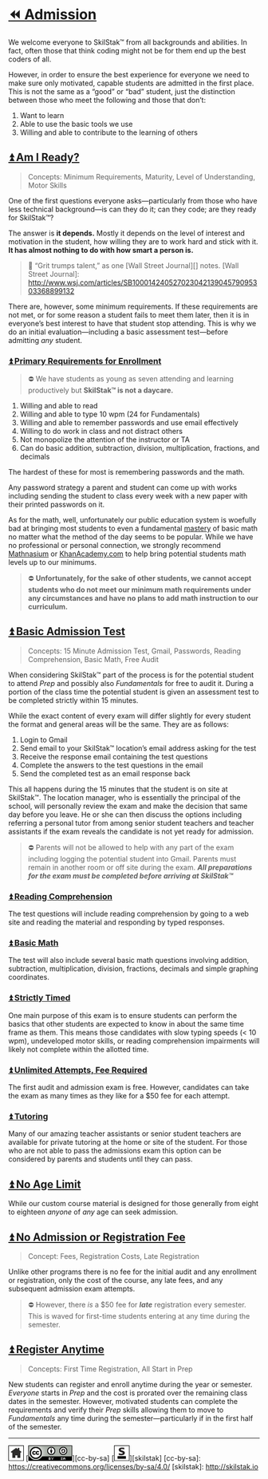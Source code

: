 # [⏪ Admission](/README.md)

We welcome everyone to SkilStak™ from all backgrounds and abilities.
In fact, often those that think coding might not be for them end up
the best coders of all. 

However, in order to ensure the best experience for everyone we
need to make sure only motivated, capable students are admitted in
the first place. This is not the same as a “good” or “bad” student,
just the distinction between those who meet the following and those
that don’t:

1. Want to learn
2. Able to use the basic tools we use
3. Willing and able to contribute to the learning of others

## [⏫ Am I Ready?](#)

> Concepts: Minimum Requirements, Maturity, Level of Understanding,
> Motor Skills

One of the first questions everyone asks—particularly from those
who have less technical background—is can they do it; can they code;
are they ready for SkilStak™?

The answer is **it depends.** Mostly it depends on the level of
interest and motivation in the student, how willing they are to
work hard and stick with it. **It has almost nothing to do
with how smart a person is.** 

> 💬 “Grit trumps talent,” as one [Wall Street Journal][] notes.
[Wall Street Journal]: http://www.wsj.com/articles/SB10001424052702304213904579095303368899132

There are, however, some minimum requirements. If these requirements
are not met, or for some reason a student fails to meet them later,
then it is in everyone’s best interest to have that student stop
attending. This is why we do an initial evaluation—including a
basic assessment test—before admitting *any* student.

### [⏫ Primary Requirements for Enrollment](#)

> ⛔ We have students as young as seven attending and learning
> productively but **SkilStak™ is not a daycare.** 

1. Willing and able to read
2. Willing and able to type 10 wpm (24 for Fundamentals)
3. Willing and able to remember passwords and use email effectively
4. Willing to do work in class and not distract others
5. Not monopolize the attention of the instructor or TA
6. Can do basic addition, subtraction, division, multiplication,
   fractions, and decimals

The hardest of these for most is remembering passwords and the math.

Any password strategy a parent and student can come up with works
including sending the student to class every week with a new paper
with their printed passwords on it.

As for the math, well, unfortunately our public education system
is woefully bad at bringing most students to even a fundamental
[mastery](/mastery/README.md) of basic math no matter what the
method of the day seems to be popular. While we have no professional
or personal connection, we strongly recommend
[Mathnasium](http://www.mathnasium.com) or
[KhanAcademy.com](http://khanacademy.com) to help bring potential
students math levels up to our minimums.

> ⛔ **Unfortunately, for the sake
> of other students, we cannot accept students who do not meet our
> minimum math requirements under any circumstances and have no plans to
> add math instruction to our curriculum.**

## [⏫ Basic Admission Test](#)

> Concepts: 15 Minute Admission Test, Gmail, Passwords,
> Reading Comprehension, Basic Math, Free Audit

When considering SkilStak™ part of the process is for the potential
student to attend *Prep* and possibly also *Fundamentals* for free
to audit it. During a portion of the class time the potential student
is given an assessment test to be completed strictly within 15
minutes.

While the exact content of every exam will differ slightly for every
student the format and general areas will be the same. They are as
follows:

1. Login to Gmail
2. Send email to your SkilStak™ location’s email address asking for
   the test
3. Receive the response email containing the test questions
4. Complete the answers to the test questions in the email
5. Send the completed test as an email response back

This all happens during the 15 minutes that the student is on site
at SkilStak™. The location manager, who is essentially the principal
of the school, will personally review the exam and make the
decision that same day before you leave. He or she can then discuss
the options including referring a personal tutor from among senior
student teachers and teacher assistants if the exam reveals the
candidate is not yet ready for admission.

> ⛔ Parents will not be allowed to help with any part of the
> exam including logging the potential student into Gmail. Parents
> must remain in another room or off site during the exam. ***All
> preparations for the exam must be completed before arriving
> at SkilStak™***

### [⏫ Reading Comprehension](#)

The test questions will include reading comprehension by going to
a web site and reading the material and responding by typed responses.

### [⏫ Basic Math](#)

The test will also include several basic math questions involving
addition, subtraction, multiplication, division, fractions, decimals
and simple graphing coordinates.

### [⏫ Strictly Timed](#)

One main purpose of this exam is to ensure students can perform the
basics that other students are expected to know in about the same
time frame as them. This means those candidates with slow typing
speeds (< 10 wpm), undeveloped motor skills, or reading comprehension
impairments will likely not complete within the allotted time.

### [⏫ Unlimited Attempts, Fee Required](#)

The first audit and admission exam is free. However, candidates can
take the exam as many times as they like for a $50 fee for each
attempt.

### [⏫ Tutoring](#)

Many of our amazing teacher assistants or senior student teachers
are available for private tutoring at the home or site of the
student. For those who are not able to pass the admissions exam
this option can be considered by parents and students until they
can pass.

## [⏫ No Age Limit](#)

While our custom course material is designed for those generally from
eight to eighteen *anyone* of *any* age can seek admission.

## [⏫ No Admission or Registration Fee](#)

> Concept: Fees, Registration Costs, Late Registration

Unlike other programs there is no fee for the initial audit and any
enrollment or registration, only the cost of the course, any late
fees, and any subsequent admission exam attempts.

> ⛔ However, there *is* a $50 fee for ***late*** registration every
> semester. This is waved for first-time students entering at
> any time during the semester.

## [⏫ Register Anytime](#)

> Concepts: First Time Registration, All Start in Prep

New students can register and enroll anytime during the year or
semester. *Everyone* starts in *Prep* and the cost is prorated over
the remaining class dates in the semester. However, motivated
students can complete the requirements and verify their *Prep*
skills allowing them to move to *Fundamentals* any time during the
semester—particularly if in the first half of the semester.

---
[![home](/assets/home-bw.png)](/README.md)
[![cc-by-sa](/assets/cc-by-sa.png)][cc-by-sa]
[![skilstak](/assets/skilstak-logo-bw.png)][skilstak]
[cc-by-sa]: https://creativecommons.org/licenses/by-sa/4.0/
[skilstak]: http://skilstak.io

